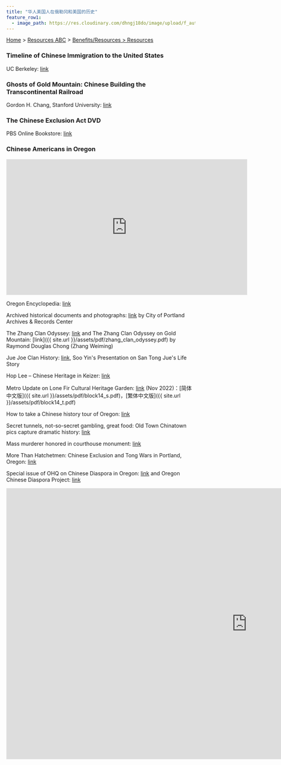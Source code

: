 ```yaml
---
title: "华人美国人在俄勒冈和美国的历史"
feature_row1:
  - image_path: https://res.cloudinary.com/dhngj18do/image/upload/f_auto,q_auto/v1/images/logo/oaarg1kffmrs0wyx3yrb
---
```


[Home](https://pdxchinese.org/) > [Resources ABC](https://pdxchinese.org/resources/) > [Benefits/Resources > Resources](https://pdxchinese.org/resources/benefits/resources/)

### Timeline of Chinese Immigration to the United States

UC Berkeley: [link](https://bancroft.berkeley.edu/collections/chinese-immigration-to-the-united-states-1884-1944/timeline.html)

### Ghosts of Gold Mountain: Chinese Building the Transcontinental Railroad

Gordon H. Chang, Stanford University: [link](https://pdxscholar.library.pdx.edu/foh_events/5/)

### The Chinese Exclusion Act DVD

PBS Online Bookstore: [link](https://shop.pbs.org/WB0102.html)

### Chinese Americans in Oregon

<iframe width="640" height="360" style="border:1px solid #e6e6e6" src="https://kgw.com/embeds/video/283-fd901048-d28b-49e8-ba7b-9ec611a83a7d/iframe" allowfullscreen="true" webkitallowfullscreen="true" mozallowfullscreen="true"></iframe>

Oregon Encyclopedia: [link](https://oregonencyclopedia.org/articles/chinese_americans_in_oregon/#.XSNxh-hKi71)

Archived historical documents and photographs: [link](https://efiles.portlandoregon.gov/Record?q=recAnyWord%3Achinese&sortBy=recCreatedOn&pagesize=100&filter=electronic ) by City of Portland Archives & Records Center

The Zhang Clan Odyssey: [link](https://www.mychinaroots.com/samples/zhang-odyssey/#1) and The Zhang Clan Odyssey on Gold Mountain: [link]({{ site.url }}/assets/pdf/zhang_clan_odyssey.pdf) by Raymond Douglas Chong (Zhang Weiming)

Jue Joe Clan History: [link](https://youtu.be/y7x27zIj9-0), Soo Yin's Presentation on San Tong Jue's Life Story

Hop Lee – Chinese Heritage in Keizer: [link](https://keizerheritagemuseum.org/hop-lee-chinese-heritage-in-keizer/)

Metro Update on Lone Fir Cultural Heritage Garden: [link](http://lonefir.org/cultural-heritage-garden/) (Nov 2022)：[简体中文版]({{ site.url }}/assets/pdf/block14_s.pdf)，[繁体中文版]({{ site.url }}/assets/pdf/block14_t.pdf)

How to take a Chinese history tour of Oregon: [link](https://www.oregonlive.com/travel/2022/02/how-to-take-a-chinese-history-tour-of-oregon.html)

Secret tunnels, not-so-secret gambling, great food: Old Town Chinatown pics capture dramatic history: [link](https://www.oregonlive.com/life_and_culture/erry-2018/06/56edacc4732759/secret_tunnels_moresecret_gamb.html)

Mass murderer honored in courthouse monument: [link](https://www.offbeatoregon.com/1204b-monument-mass-murderer-chinese-miners.html)

More Than Hatchetmen: Chinese Exclusion and Tong Wars in Portland, Oregon: [link](https://digitalcommons.usu.edu/cgi/viewcontent.cgi?article=8804&context=etd)

Special issue of OHQ on Chinese Diaspora in Oregon: [link](https://www.ohs.org/oregon-historical-quarterly/back-issues/winter-2021.cfm) and Oregon Chinese Diaspora Project: [link](https://oregon-chinese-diaspora-project-sou.hub.arcgis.com/)

<iframe width="1280" height="720" style="border:1px solid #e6e6e6" src="https://www.kgw.com/embeds/video/responsive/283-e00a2b49-d915-4407-9deb-441c1e12551c/iframe" allowfullscreen="true" webkitallowfullscreen="true" mozallowfullscreen="true"></iframe>
